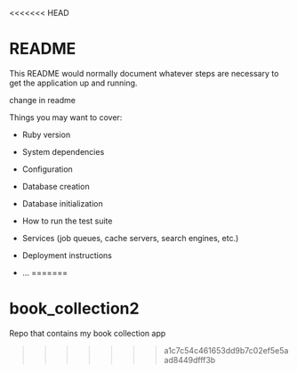 <<<<<<< HEAD
# README

This README would normally document whatever steps are necessary to get the
application up and running.

change in readme

Things you may want to cover:

* Ruby version

* System dependencies

* Configuration

* Database creation

* Database initialization

* How to run the test suite

* Services (job queues, cache servers, search engines, etc.)

* Deployment instructions

* ...
=======
# book_collection2
Repo that contains my book collection app
>>>>>>> a1c7c54c461653dd9b7c02ef5e5aad8449dfff3b
